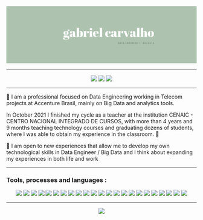 <div align="center">
  <img src="https://raw.githubusercontent.com/gacarvalho/gacarvalho/main/git-imagens/readme-pessoal-at.png.png" target="_blank">
  <hr>
  <a href = "mailto:gacarvalho.contato@gmail.com"><img src="https://img.shields.io/badge/Gmail-D14836?style=for-the-badge&logo=gmail&logoColor=white" target="_blank"></a>
  <a href = "https://twitter.com/gacarvalhoj"><img src="https://img.shields.io/badge/Twitter-1DA1F2?style=for-the-badge&logo=twitter&logoColor=white" target="_blank"></a>
  <a href="https://www.linkedin.com/in/gacarvalhoj/" target="_blank"><img src="https://img.shields.io/badge/-LinkedIn-%230077B5?style=for-the-badge&logo=linkedin&logoColor=white" target="_blank"></a>
</div>

---

:floppy_disk: I am a professional focused on Data Engineering working in Telecom projects at Accenture Brasil, mainly on Big Data and analytics tools.

In October 2021 I finished my cycle as a teacher at the institution CENAIC - CENTRO NACIONAL INTEGRADO DE CURSOS, with more than 4 years and 9 months teaching technology courses and graduating dozens of students, where I was able to obtain my experience in the classroom. :date:

:ferris_wheel: I am open to new experiences that allow me to develop my own technological skills in Data Engineer / Big Data and I think about expanding my experiences in both life and work 

--- 

### Tools, processes and languages :

<div align="center">  
  <img src="https://img.shields.io/badge/Hadoop-31A8FF?style=for-the-badge&logo=Hadoop&labelColor=0a446b&logoWidth=15" target="_blank">
  <img src="https://img.shields.io/badge/Linux-FCC624?style=for-the-badge&logo=linux&logoColor=black" target="_blank">
  <img src="https://img.shields.io/badge/Windows-0078D6?style=for-the-badge&logo=windows&logoColor=white" target="_blank">
  <img src="https://img.shields.io/badge/Shell_Script-121011?style=for-the-badge&logo=gnu-bash&logoColor=white" target="_blank">
  <img src="https://img.shields.io/badge/MySQL-00000F?style=for-the-badge&logo=mysql&logoColor=white" target="_blank">
  <img src="https://img.shields.io/badge/MongoDB-4EA94B?style=for-the-badge&logo=mongodb&logoColor=white" target="_blank">
  <img src="https://img.shields.io/badge/Elastic_Search-005571?style=for-the-badge&logo=elasticsearch&logoColor=whitee" target="_blank">
  <img src="https://img.shields.io/badge/Kibana-005571?style=for-the-badge&logo=Kibana&logoColor=white" target="_blank">
  <img src="https://img.shields.io/badge/Python-3776AB?style=for-the-badge&logo=python&logoColor=white" target="_blank">
  <img src="https://img.shields.io/badge/Spark-FF9A00?style=for-the-badge&logo=Spark&logoColor=white" target="_blank">
  <img src="https://img.shields.io/badge/Jupyter-F37626.svg?&style=for-the-badge&logo=Jupyter&logoColor=white" target="_blank">  
  <img src="https://img.shields.io/badge/PowerBI-F2C811?style=for-the-badge&logo=Power%20BI&logoColor=white" target="_blank">  
  <img src="https://img.shields.io/badge/HTML5-E34F26?style=for-the-badge&logo=html5&logoColor=white" target="_blank">
  <img src="https://img.shields.io/badge/CSS3-1572B6?style=for-the-badge&logo=css3&logoColor=white" target="_blank">
  <img src="https://img.shields.io/badge/JavaScript-F7DF1E?style=for-the-badge&logo=javascript&logoColor=black" target="_blank">
  <img src="https://img.shields.io/badge/Markdown-000000?style=for-the-badge&logo=markdown&logoColor=white" target="_blank">
  <img src="	https://img.shields.io/badge/Wordpress-21759B?style=for-the-badge&logo=wordpress&logoColor=white" target="_blank">
  <img src="https://img.shields.io/badge/Bootstrap-563D7C?style=for-the-badge&logo=bootstrap&logoColor=white" target="_blank">
  <img src="https://img.shields.io/badge/Adobe-Photoshop-31A8FF?style=for-the-badge&logo=Adobe-Photoshop&labelColor=0a446b&logoWidth=15" target="_blank">
  <img src="https://img.shields.io/badge/Adobe%20Illustrator-FF9A00?style=for-the-badge&logo=adobe%20illustrator&logoColor=white" target="_blank">  
  <img src="https://img.shields.io/badge/Inkscape-000000?style=for-the-badge&logo=Inkscape&logoColor=white" target="_blank">
  <img src="https://img.shields.io/badge/gimp-5C5543?style=for-the-badge&logo=gimp&logoColor=white" target="_blank">
  <img src="https://img.shields.io/badge/ETL-00000F?style=for-the-badge&logo=ETL&logoColor=white" target="_blank">
  <hr>
  <img src="https://komarev.com/ghpvc/?username=gacarvalho&color=AEC3B0" target="_blank">
</div>
